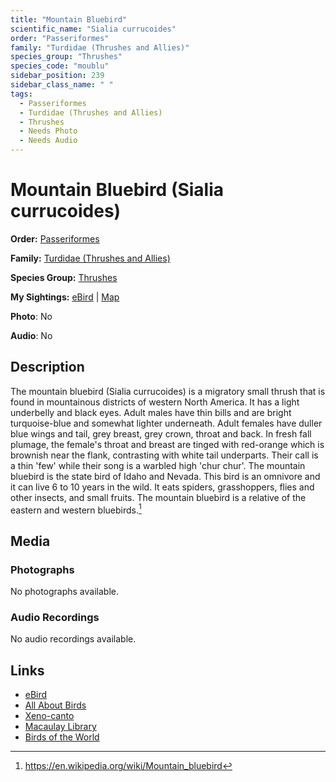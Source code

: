 ```yaml
---
title: "Mountain Bluebird"
scientific_name: "Sialia currucoides"
order: "Passeriformes"
family: "Turdidae (Thrushes and Allies)"
species_group: "Thrushes"
species_code: "moublu"
sidebar_position: 239
sidebar_class_name: " "
tags: 
  - Passeriformes
  - Turdidae (Thrushes and Allies)
  - Thrushes
  - Needs Photo
  - Needs Audio
---
```


# Mountain Bluebird (Sialia currucoides)

**Order:** [Passeriformes](/tags/passeriformes)

**Family:** [Turdidae (Thrushes and Allies)](/tags/turdidae-thrushes-and-allies)

**Species Group:** [Thrushes](/tags/thrushes)

**My Sightings:** [eBird](https://ebird.org/lifelist?r=world&time=life&spp=moublu) | [Map](/map?species_code=moublu)

**Photo**: No 

**Audio**: No

## Description
The mountain bluebird (Sialia currucoides) is a migratory small thrush that is found in mountainous districts of western North America. It has a light underbelly and black eyes. Adult males have thin bills and are bright turquoise-blue and somewhat lighter underneath. Adult females have duller blue wings and tail, grey breast, grey crown, throat and back. In fresh fall plumage, the female's throat and breast are tinged with red-orange which is brownish near the flank, contrasting with white tail underparts. Their call is a thin 'few' while their song is a warbled high 'chur chur'. The mountain bluebird is the state bird of Idaho and Nevada. This bird is an omnivore and it can live 6 to 10 years in the wild. It eats spiders, grasshoppers, flies and other insects, and small fruits. The mountain bluebird is a relative of the eastern and western bluebirds.[^1]

[^1]: https://en.wikipedia.org/wiki/Mountain_bluebird

## Media
### Photographs
No photographs available.

### Audio Recordings
No audio recordings available.

## Links
* [eBird](https://ebird.org/species/moublu) 
* [All About Birds](https://www.allaboutbirds.org/guide/moublu) 
* [Xeno-canto](https://www.xeno-canto.org/species/sialia-currucoides) 
* [Macaulay Library](https://search.macaulaylibrary.org/catalog?taxonCode=moublu&sort=rating_rank_desc)
* [Birds of the World](https://birdsoftheworld.org/bow/species/moublu)
